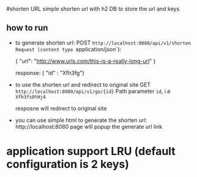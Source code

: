 #shorten URL
simple shorten url with h2 DB to store the url and keys


## how to run
- to generate shorten url:
    POST `http://localhost:8080/api/v1/shorten
    Request (content type `application/json`):
    
    {
    "url": "http://www.urls.com/this-is-a-really-long-url"
    }

   response:    {  "id" : "Xfh3fg"}

- to use the shorten url and redirect to original site
    GET `http://localhost:8080/api/v1/go/{id}`
    Path parameter `id`, i.e `Xfh3fs0tHj4`

    resposne will redirect to original site


- you can use simple html to generate the shorten url: http://localhost:8080
    page will popup the generate url link

# application support LRU (default configuration is 2 keys)